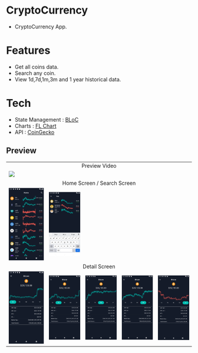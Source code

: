 # CryptoCurrency

- CryptoCurrency App.

# Features

- Get all coins data.
- Search any coin.
- View 1d,7d,1m,3m and 1 year historical data.

# Tech

- State Management : [BLoC](https://pub.dev/packages/flutter_bloc)
- Charts : [FL Chart](https://pub.dev/packages/fl_chart)
- API : [CoinGecko](https://www.coingecko.com/tr/api/documentation)



## Preview

<table>
  <tr align = "center">
    <td colspan="5"> Preview Video </td>
  </tr>
  <tr> 
    <td><img src="screenshots/video.gif" width="250"></td>
  </tr>
  <tr align = "center">
   <td colspan="5"> Home Screen / Search Screen </td>
  </tr>
  <tr align = "center">
  <td><img src="screenshots/home.png" width="250"></td>
  <td><img src="screenshots/search.png" width="250"></td>
  </tr>
  <tr align = "center">
   <td colspan = "5"> Detail Screen </td>
  </tr>
  <tr align = "center">
  <td><img src="screenshots/1d.png" width="250"></td>
  <td><img src="screenshots/7d.png" width="250"></td>
  <td><img src="screenshots/1m.png" width="250"></td>
  <td><img src="screenshots/3m.png" width="250"></td>
  <td><img src="screenshots/1y.png" width="250"></td>
  </tr>
</table> 


